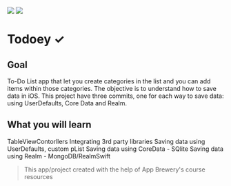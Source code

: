 ![](screenshot/app.gif)         ![](screenshot/app3rdPartyLib.gif)


# Todoey ✓

## Goal

To-Do List app that let you create categories in the list and you can add items within those categories. 
The objective is to understand how to save data in iOS. This project have three commits, one for each way to save data: using UserDefaults, Core Data and Realm.


## What you will learn

TableViewContorllers
Integrating 3rd party libraries
Saving data using UserDefaults, custom pList
Saving data using CoreData - SQlite
Saving data using Realm - MongoDB/RealmSwift


>This app/project created with the help of App Brewery's course resources
